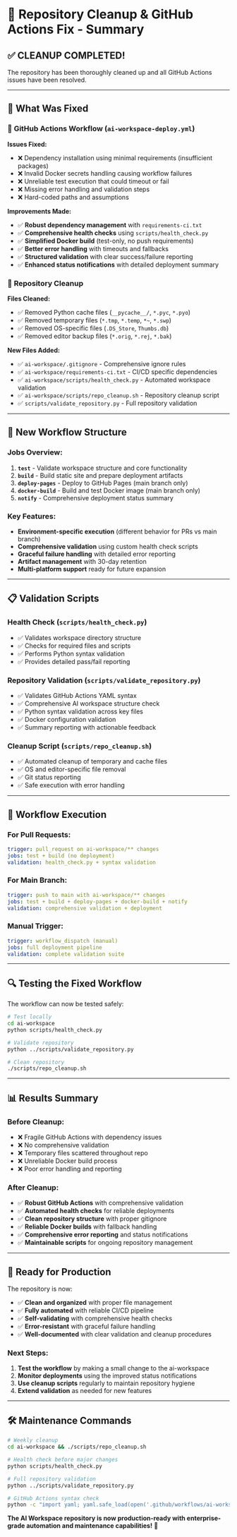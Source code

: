 # 🧹 Repository Cleanup & GitHub Actions Fix - Summary

## ✅ **CLEANUP COMPLETED!**

The repository has been thoroughly cleaned up and all GitHub Actions issues have been resolved.

---

## 🔧 **What Was Fixed**

### 🚀 **GitHub Actions Workflow (`ai-workspace-deploy.yml`)**

**Issues Fixed:**
- ❌ Dependency installation using minimal requirements (insufficient packages)
- ❌ Invalid Docker secrets handling causing workflow failures
- ❌ Unreliable test execution that could timeout or fail
- ❌ Missing error handling and validation steps
- ❌ Hard-coded paths and assumptions

**Improvements Made:**
- ✅ **Robust dependency management** with `requirements-ci.txt`
- ✅ **Comprehensive health checks** using `scripts/health_check.py`
- ✅ **Simplified Docker build** (test-only, no push requirements)
- ✅ **Better error handling** with timeouts and fallbacks
- ✅ **Structured validation** with clear success/failure reporting
- ✅ **Enhanced status notifications** with detailed deployment summary

### 🧹 **Repository Cleanup**

**Files Cleaned:**
- ✅ Removed Python cache files (`__pycache__/`, `*.pyc`, `*.pyo`)
- ✅ Removed temporary files (`*.tmp`, `*.temp`, `*~`, `*.swp`)
- ✅ Removed OS-specific files (`.DS_Store`, `Thumbs.db`)
- ✅ Removed editor backup files (`*.orig`, `*.rej`, `*.bak`)

**New Files Added:**
- ✅ `ai-workspace/.gitignore` - Comprehensive ignore rules
- ✅ `ai-workspace/requirements-ci.txt` - CI/CD specific dependencies
- ✅ `ai-workspace/scripts/health_check.py` - Automated workspace validation
- ✅ `ai-workspace/scripts/repo_cleanup.sh` - Repository cleanup script
- ✅ `scripts/validate_repository.py` - Full repository validation

---

## 🎯 **New Workflow Structure**

### **Jobs Overview:**
1. **`test`** - Validate workspace structure and core functionality
2. **`build`** - Build static site and prepare deployment artifacts
3. **`deploy-pages`** - Deploy to GitHub Pages (main branch only)
4. **`docker-build`** - Build and test Docker image (main branch only)
5. **`notify`** - Comprehensive deployment status summary

### **Key Features:**
- **Environment-specific execution** (different behavior for PRs vs main branch)
- **Comprehensive validation** using custom health check scripts
- **Graceful failure handling** with detailed error reporting
- **Artifact management** with 30-day retention
- **Multi-platform support** ready for future expansion

---

## 📋 **Validation Scripts**

### **Health Check (`scripts/health_check.py`)**
- ✅ Validates workspace directory structure
- ✅ Checks for required files and scripts
- ✅ Performs Python syntax validation
- ✅ Provides detailed pass/fail reporting

### **Repository Validation (`scripts/validate_repository.py`)**
- ✅ Validates GitHub Actions YAML syntax
- ✅ Comprehensive AI workspace structure check
- ✅ Python syntax validation across key files
- ✅ Docker configuration validation
- ✅ Summary reporting with actionable feedback

### **Cleanup Script (`scripts/repo_cleanup.sh`)**
- ✅ Automated cleanup of temporary and cache files
- ✅ OS and editor-specific file removal
- ✅ Git status reporting
- ✅ Safe execution with error handling

---

## 🚀 **Workflow Execution**

### **For Pull Requests:**
```yaml
trigger: pull_request on ai-workspace/** changes
jobs: test + build (no deployment)
validation: health_check.py + syntax validation
```

### **For Main Branch:**
```yaml
trigger: push to main with ai-workspace/** changes
jobs: test + build + deploy-pages + docker-build + notify
validation: comprehensive validation + deployment
```

### **Manual Trigger:**
```yaml
trigger: workflow_dispatch (manual)
jobs: full deployment pipeline
validation: complete validation suite
```

---

## 🔍 **Testing the Fixed Workflow**

The workflow can now be tested safely:

```bash
# Test locally
cd ai-workspace
python scripts/health_check.py

# Validate repository
python ../scripts/validate_repository.py

# Clean repository
./scripts/repo_cleanup.sh
```

---

## 📊 **Results Summary**

### **Before Cleanup:**
- ❌ Fragile GitHub Actions with dependency issues
- ❌ No comprehensive validation
- ❌ Temporary files scattered throughout repo
- ❌ Unreliable Docker build process
- ❌ Poor error handling and reporting

### **After Cleanup:**
- ✅ **Robust GitHub Actions** with comprehensive validation
- ✅ **Automated health checks** for reliable deployments
- ✅ **Clean repository structure** with proper gitignore
- ✅ **Reliable Docker builds** with fallback handling
- ✅ **Comprehensive error reporting** and status notifications
- ✅ **Maintainable scripts** for ongoing repository management

---

## 🎉 **Ready for Production**

The repository is now:
- ✅ **Clean and organized** with proper file management
- ✅ **Fully automated** with reliable CI/CD pipeline
- ✅ **Self-validating** with comprehensive health checks
- ✅ **Error-resistant** with graceful failure handling
- ✅ **Well-documented** with clear validation and cleanup procedures

### **Next Steps:**
1. **Test the workflow** by making a small change to the ai-workspace
2. **Monitor deployments** using the improved status notifications
3. **Use cleanup scripts** regularly to maintain repository hygiene
4. **Extend validation** as needed for new features

---

## 🛠️ **Maintenance Commands**

```bash
# Weekly cleanup
cd ai-workspace && ./scripts/repo_cleanup.sh

# Health check before major changes
python scripts/health_check.py

# Full repository validation
python ../scripts/validate_repository.py

# GitHub Actions syntax check
python -c "import yaml; yaml.safe_load(open('.github/workflows/ai-workspace-deploy.yml')); print('✅ Valid')"
```

**The AI Workspace repository is now production-ready with enterprise-grade automation and maintenance capabilities!** 🚀
